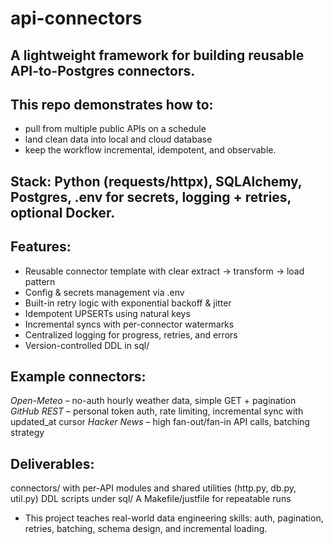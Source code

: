# api-connectors
## A lightweight framework for building reusable API-to-Postgres connectors.  

## **This repo demonstrates how to**: 
- pull from multiple public APIs on a schedule
- land clean data into local and cloud database
- keep the workflow incremental, idempotent, and observable.

## **Stack**: Python (requests/httpx), SQLAlchemy, Postgres, .env for secrets, logging + retries, optional Docker.

## **Features**:
- Reusable connector template with clear extract → transform → load pattern
- Config & secrets management via .env
- Built-in retry logic with exponential backoff & jitter
- Idempotent UPSERTs using natural keys
- Incremental syncs with per-connector watermarks
- Centralized logging for progress, retries, and errors
- Version-controlled DDL in sql/

## **Example connectors**:
*Open-Meteo* – no-auth hourly weather data, simple GET + pagination
*GitHub REST* – personal token auth, rate limiting, incremental sync with updated_at cursor
*Hacker News* – high fan-out/fan-in API calls, batching strategy

## **Deliverables**:
connectors/ with per-API modules and shared utilities (http.py, db.py, util.py)
DDL scripts under sql/
A Makefile/justfile for repeatable runs

- This project teaches real-world data engineering skills: auth, pagination, retries, batching, schema design, and incremental loading.

